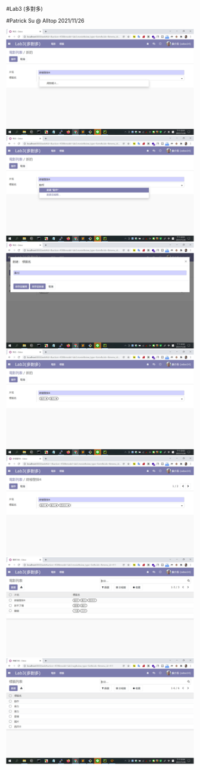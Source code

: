 #Lab3 (多對多)

#Patrick Su @ Alltop 2021/11/26

![Demo1](https://github.com/afgnsu/odoo14-lab3/blob/main/01.jpg)
![Demo2](https://github.com/afgnsu/odoo14-lab3/blob/main/02.jpg)
![Demo3](https://github.com/afgnsu/odoo14-lab3/blob/main/03.jpg)
![Demo4](https://github.com/afgnsu/odoo14-lab3/blob/main/04.jpg)
![Demo5](https://github.com/afgnsu/odoo14-lab3/blob/main/05.jpg)
![Demo6](https://github.com/afgnsu/odoo14-lab3/blob/main/06.jpg)
![Demo7](https://github.com/afgnsu/odoo14-lab3/blob/main/07.jpg)